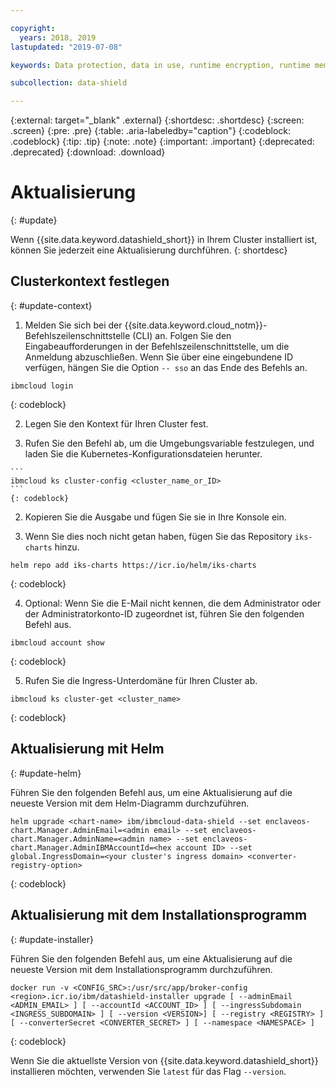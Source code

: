 ```yaml
---

copyright:
  years: 2018, 2019
lastupdated: "2019-07-08"

keywords: Data protection, data in use, runtime encryption, runtime memory encryption, encrypted memory, Intel SGX, software guard extensions, Fortanix runtime encryption

subcollection: data-shield

---
```



{:external: target="_blank" .external}
{:shortdesc: .shortdesc}
{:screen: .screen}
{:pre: .pre}
{:table: .aria-labeledby="caption"}
{:codeblock: .codeblock}
{:tip: .tip}
{:note: .note}
{:important: .important}
{:deprecated: .deprecated}
{:download: .download}

# Aktualisierung
{: #update}

Wenn {{site.data.keyword.datashield_short}} in Ihrem Cluster installiert ist, können Sie jederzeit eine Aktualisierung durchführen.
{: shortdesc}

## Clusterkontext festlegen
{: #update-context}

1. Melden Sie sich bei der {{site.data.keyword.cloud_notm}}-Befehlszeilenschnittstelle (CLI) an. Folgen Sie den Eingabeaufforderungen in der Befehlszeilenschnittstelle, um die Anmeldung abzuschließen. Wenn Sie über eine eingebundene ID verfügen, hängen Sie die Option `-- sso` an das Ende des Befehls an.

  ```
  ibmcloud login
  ```
  {: codeblock}

2. Legen Sie den Kontext für Ihren Cluster fest.

  1. Rufen Sie den Befehl ab, um die Umgebungsvariable festzulegen, und laden Sie die Kubernetes-Konfigurationsdateien herunter.

    ```
    ibmcloud ks cluster-config <cluster_name_or_ID>
    ```
    {: codeblock}

  2. Kopieren Sie die Ausgabe und fügen Sie sie in Ihre Konsole ein.

3. Wenn Sie dies noch nicht getan haben, fügen Sie das Repository `iks-charts` hinzu.

  ```
  helm repo add iks-charts https://icr.io/helm/iks-charts
  ```
  {: codeblock}

4. Optional: Wenn Sie die E-Mail nicht kennen, die dem Administrator oder der Administratorkonto-ID zugeordnet ist, führen Sie den folgenden Befehl aus.

  ```
  ibmcloud account show
  ```
  {: codeblock}

5. Rufen Sie die Ingress-Unterdomäne für Ihren Cluster ab.

  ```
  ibmcloud ks cluster-get <cluster_name>
  ```
  {: codeblock}

## Aktualisierung mit Helm
{: #update-helm}

Führen Sie den folgenden Befehl aus, um eine Aktualisierung auf die neueste Version mit dem Helm-Diagramm durchzuführen.

  ```
  helm upgrade <chart-name> ibm/ibmcloud-data-shield --set enclaveos-chart.Manager.AdminEmail=<admin email> --set enclaveos-chart.Manager.AdminName=<admin name> --set enclaveos-chart.Manager.AdminIBMAccountId=<hex account ID> --set global.IngressDomain=<your cluster's ingress domain> <converter-registry-option>
  ```
  {: codeblock}

## Aktualisierung mit dem Installationsprogramm
{: #update-installer}

Führen Sie den folgenden Befehl aus, um eine Aktualisierung auf die neueste Version mit dem Installationsprogramm durchzuführen.

  ```
  docker run -v <CONFIG_SRC>:/usr/src/app/broker-config <region>.icr.io/ibm/datashield-installer upgrade [ --adminEmail <ADMIN_EMAIL> ] [ --accountId <ACCOUNT_ID> ] [ --ingressSubdomain <INGRESS_SUBDOMAIN> ] [ --version <VERSION>] [ --registry <REGISTRY> ] [ --converterSecret <CONVERTER_SECRET> ] [ --namespace <NAMESPACE> ]
  ```
  {: codeblock}

  Wenn Sie die aktuellste Version von {{site.data.keyword.datashield_short}} installieren möchten, verwenden Sie `latest` für das Flag `--version`.


